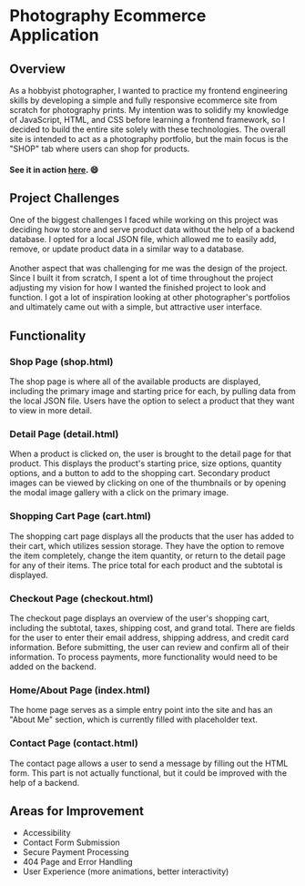 # Photography Ecommerce Application

## Overview
As a hobbyist photographer, I wanted to practice my frontend engineering skills by developing a simple and fully responsive ecommerce site from scratch for photography prints. My intention was to solidify my knowledge of JavaScript, HTML, and CSS before learning a frontend framework, so I decided to build the entire site solely with these technologies. The overall site is intended to act as a photography portfolio, but the main focus is the "SHOP" tab where users can shop for products.
#### See it in action <a href="https://mheyda-print-store.netlify.app/templates/shop.html" target="_blank"><ins>here</ins></a>. :smile:

## Project Challenges
One of the biggest challenges I faced while working on this project was deciding how to store and serve product data without the help of a backend database. I opted for a local JSON file, which allowed me to easily add, remove, or update product data in a similar way to a database. 
<br>
<br>
Another aspect that was challenging for me was the design of the project. Since I built it from scratch, I spent a lot of time throughout the project adjusting my vision for how I wanted the finished project to look and function. I got a lot of inspiration looking at other photographer's portfolios and ultimately came out with a simple, but attractive user interface. 

## Functionality
### Shop Page (shop.html)
The shop page is where all of the available products are displayed, including the primary image and starting price for each, by pulling data from the local JSON file. Users have the option to select a product that they want to view in more detail.

### Detail Page (detail.html)
When a product is clicked on, the user is brought to the detail page for that product. This displays the product's starting price, size options, quantity options, and a button to add to the shopping cart. Secondary product images can be viewed by clicking on one of the thumbnails or by opening the modal image gallery with a click on the primary image. 

### Shopping Cart Page (cart.html)
The shopping cart page displays all the products that the user has added to their cart, which utilizes session storage. They have the option to remove the item completely, change the item quantity, or return to the detail page for any of their items. The price total for each product and the subtotal is displayed.

### Checkout Page (checkout.html)
The checkout page displays an overview of the user's shopping cart, including the subtotal, taxes, shipping cost, and grand total. There are fields for the user to enter their email address, shipping address, and credit card information. Before submitting, the user can review and confirm all of their information. To process payments, more functionality would need to be added on the backend.

### Home/About Page (index.html)
The home page serves as a simple entry point into the site and has an "About Me" section, which is currently filled with placeholder text. 

### Contact Page (contact.html)
The contact page allows a user to send a message by filling out the HTML form. This part is not actually functional, but it could be improved with the help of a backend.

## Areas for Improvement
<ul>
    <li>Accessibility</li>
    <li>Contact Form Submission</li>
    <li>Secure Payment Processing</li>
    <li>404 Page and Error Handling</li>
    <li>User Experience (more animations, better interactivity)</li>
</ul>
